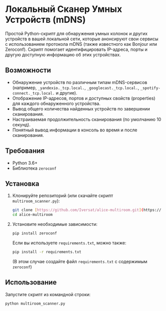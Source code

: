 # Локальный Сканер Умных Устройств (mDNS)

Простой Python-скрипт для обнаружения умных колонок и других устройств в вашей локальной сети, которые анонсируют свои сервисы с использованием протокола mDNS (также известного как Bonjour или Zeroconf). Скрипт помогает идентифицировать IP-адреса, порты и другую доступную информацию об этих устройствах.

## Возможности

* Обнаружение устройств по различным типам mDNS-сервисов (например, `_yandexio._tcp.local.`, `_googlecast._tcp.local.`, `_spotify-connect._tcp.local.` и другие).
* Отображение IP-адресов, портов и доступных свойств (properties) для каждого обнаруженного устройства.
* Вывод общего количества найденных устройств по завершении сканирования.
* Настраиваемая продолжительность сканирования (по умолчанию 10 секунд).
* Понятный вывод информации в консоль во время и после сканирования.

## Требования

* Python 3.6+
* Библиотека `zeroconf`

## Установка

1.  Клонируйте репозиторий (или скачайте скрипт `multiroom_scanner.py`):
    ```bash
    git clone [https://github.com/Iversat/alice-multiroom.git](https://github.com/Iversat/alice-multiroom.git)
    cd alice-multiroom
    ```

2.  Установите необходимые зависимости:
    ```bash
    pip install zeroconf
    ```
    Если вы используете `requirements.txt`, можно также:
    ```bash
    pip install -r requirements.txt
    ```
    (В этом случае создайте файл `requirements.txt` с содержимым `zeroconf`)

## Использование

Запустите скрипт из командной строки:

```bash
python multiroom_scanner.py
